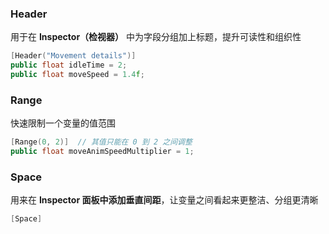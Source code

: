 
### Header
用于在 **Inspector（检视器）** 中为字段分组加上标题，提升可读性和组织性

```cpp
[Header("Movement details")] 
public float idleTime = 2;  
public float moveSpeed = 1.4f;
```

### Range

快速限制一个变量的值范围

```cpp
[Range(0, 2)]  // 其值只能在 0 到 2 之间调整
public float moveAnimSpeedMultiplier = 1;
```



### Space
用来在 **Inspector 面板中添加垂直间距**，让变量之间看起来更整洁、分组更清晰

```cpp
[Space]
```